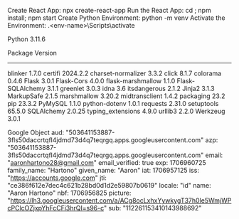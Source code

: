 <!-- Commands -->
Create React App: npx create-react-app <project-name>
Run the React App: cd <project-name>; npm install; npm start
Create Python Environment: python -m venv <env-name>
Activate the Environment: .\<env-name>\Scripts\activate

Python 3.11.6

Package            Version
------------------ --------
blinker            1.7.0
certifi            2024.2.2
charset-normalizer 3.3.2
click              8.1.7
colorama           0.4.6
Flask              3.0.1
Flask-Cors         4.0.0
flask-marshmallow  1.1.0
Flask-SQLAlchemy   3.1.1
greenlet           3.0.3
idna               3.6
itsdangerous       2.1.2
Jinja2             3.1.3
MarkupSafe         2.1.5
marshmallow        3.20.2
midtransclient     1.4.2
packaging          23.2
pip                23.3.2
PyMySQL            1.1.0
python-dotenv      1.0.1
requests           2.31.0
setuptools         65.5.0
SQLAlchemy         2.0.25
typing_extensions  4.9.0
urllib3            2.2.0
Werkzeug           3.0.1

Google Object
aud: "503641153887-3fls50daccrtqfl4jdmd73d4q7teqrgq.apps.googleusercontent.com"
azp: "503641153887-3fls50daccrtqfl4jdmd73d4q7teqrgq.apps.googleusercontent.com"
email: "aaronhartono28@gmail.com"
email_verified: true
exp: 1706960725
family_name: "Hartono"
given_name: "Aaron"
iat: 1706957125
iss: "https://accounts.google.com"
jti: "ce386f612e7dec4c621b28bd0d1d2e59807b0619"
locale: "id"
name: "Aaron Hartono"
nbf: 1706956825
picture: "https://lh3.googleusercontent.com/a/ACg8ocLxhxYywkygT37h0le5WmjWPcPClcOZjxpYhFcCFi3hrQI=s96-c"
sub: "112261153410143988692"